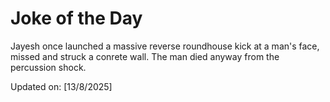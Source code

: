 # Joke of the Day

<!-- #joke -->
Jayesh once launched a massive reverse roundhouse kick at a man's face, missed and struck a conrete wall. The man died anyway from the percussion shock.

Updated on: [13/8/2025]
<!-- #jokeEnd -->